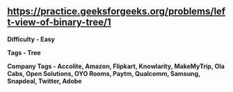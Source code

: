 ## https://practice.geeksforgeeks.org/problems/left-view-of-binary-tree/1

**Difficulty - Easy**

**Tags - Tree**

**Company Tags - Accolite, Amazon, Flipkart, Knowlarity, MakeMyTrip, Ola Cabs, Open Solutions, OYO Rooms, Paytm, Qualcomm, Samsung, Snapdeal, Twitter, Adobe**
